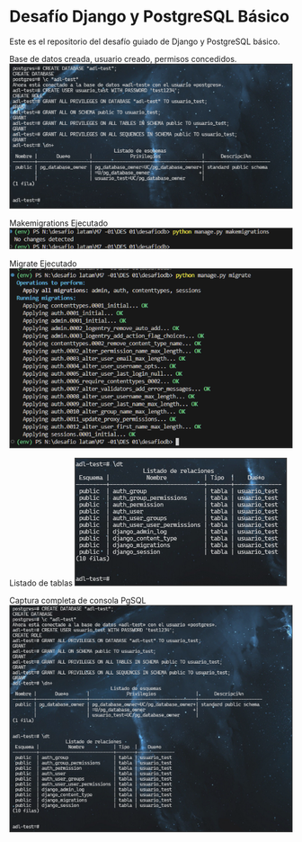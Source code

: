 # Desafío Django y PostgreSQL Básico

Este es el repositorio del desafío guiado de Django y PostgreSQL básico.

Base de datos creada, usuario creado, permisos concedidos.
![Texto alternativo](imgs/1.png)

Makemigrations Ejecutado
![Texto alternativo](imgs/3.png)

Migrate Ejecutado
![Texto alternativo](imgs/2.png)

Listado de tablas
![Texto alternativo](imgs/4.png)


Captura completa de consola PgSQL
![Texto alternativo](imgs/5.png)
